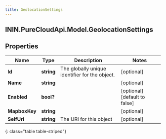 ```yaml
---
title: GeolocationSettings
---
```

## ININ.PureCloudApi.Model.GeolocationSettings

## Properties

|Name | Type | Description | Notes|
|------------ | ------------- | ------------- | -------------|
| **Id** | **string** | The globally unique identifier for the object. | [optional] |
| **Name** | **string** |  | [optional] |
| **Enabled** | **bool?** |  | [optional] [default to false]|
| **MapboxKey** | **string** |  | [optional] |
| **SelfUri** | **string** | The URI for this object | [optional] |
{: class="table table-striped"}


